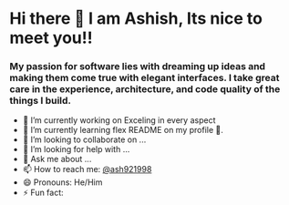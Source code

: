 # Hi there 👋 I am Ashish, Its nice to meet you!!

### My passion for software lies with dreaming up ideas and making them come true with elegant interfaces. I take great care in the experience, architecture, and code quality of the things I build.
<!--
**ashish921998/ashish921998** is a ✨ _special_ ✨ repository because its `README.md` (this file) appears on your GitHub profile.

Here are some ideas to get you started:


-->


- 🔭 I’m currently working on Exceling in every aspect
- 🌱 I’m currently learning flex README on my profile 💪.
- 👯 I’m looking to collaborate on ...
- 🤔 I’m looking for help with ...
- 💬 Ask me about ...
- 📫 How to reach me: [@ash921998](www.linkedin.com/in/ash921998)
- 😄 Pronouns: He/Him
- ⚡ Fun fact: 
